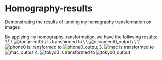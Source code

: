 # Homography-results
Demonstrating the results of running my homography transformation on images

By applying my homography transformation, we have the following results:<br />
1.\\ \\
![document0](https://user-images.githubusercontent.com/74875627/194393654-a72c38a5-269c-479d-9450-92a1cdc6f12a.jpg)\\ \\
is transformed to \\ \\
![document0_output](https://user-images.githubusercontent.com/74875627/194393779-247dc88f-455a-448e-b602-117da9ea249d.png)\\ \\
2.
![phone0](https://user-images.githubusercontent.com/74875627/194394133-a62c549d-f247-4aeb-94e2-1752d9a6c042.jpg)
is transformed to
![phone0_output](https://user-images.githubusercontent.com/74875627/194394160-bfabb2b6-6191-4754-b093-736652e65f5e.png)
3.
![mac](https://user-images.githubusercontent.com/74875627/194394227-26886311-05ac-4be1-8527-ee6eed8c0d62.jpg)
is transformed to
![mac_output](https://user-images.githubusercontent.com/74875627/194394314-0e56daad-6478-45a8-b0b6-012da1031ae2.png)
4.
![tokyo0](https://user-images.githubusercontent.com/74875627/194394394-8ff11e33-aab0-4456-a562-260f70272a14.jpg)
is transformed to
![tokyo0_output](https://user-images.githubusercontent.com/74875627/194394425-b8452ae6-8e9e-4c84-b9b8-2fb5b06d4d96.png)
